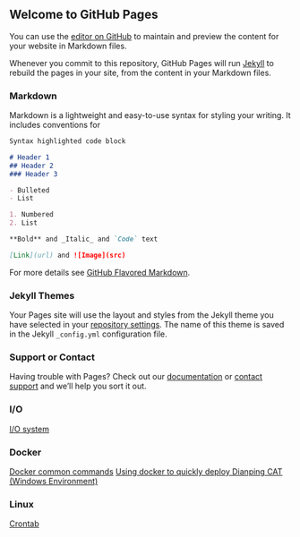 ## Welcome to GitHub Pages

You can use the [editor on GitHub](https://github.com/jin-sheng/jin-sheng.github.io/edit/master/README.md) to maintain and preview the content for your website in Markdown files.

Whenever you commit to this repository, GitHub Pages will run [Jekyll](https://jekyllrb.com/) to rebuild the pages in your site, from the content in your Markdown files.

### Markdown

Markdown is a lightweight and easy-to-use syntax for styling your writing. It includes conventions for

```markdown
Syntax highlighted code block

# Header 1
## Header 2
### Header 3

- Bulleted
- List

1. Numbered
2. List

**Bold** and _Italic_ and `Code` text

[Link](url) and ![Image](src)
```

For more details see [GitHub Flavored Markdown](https://guides.github.com/features/mastering-markdown/).

### Jekyll Themes

Your Pages site will use the layout and styles from the Jekyll theme you have selected in your [repository settings](https://github.com/jin-sheng/jin-sheng.github.io/settings). The name of this theme is saved in the Jekyll `_config.yml` configuration file.

### Support or Contact

Having trouble with Pages? Check out our [documentation](https://help.github.com/categories/github-pages-basics/) or [contact support](https://github.com/contact) and we’ll help you sort it out.


### I/O
[I/O system](https://jin-sheng.github.io/io/system)

### Docker
[Docker common commands](https://jin-sheng.github.io/docker/docker-common-commands)
[Using docker to quickly deploy Dianping CAT (Windows Environment)](https://jin-sheng.github.io/dianping-cat)

### Linux
[Crontab](https://jin-sheng.github.io/linux/crontab)
